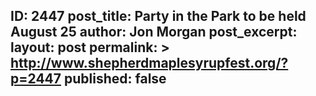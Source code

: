 ---
---
ID: 2447
post_title: Party in the Park to be held August 25
author: Jon Morgan
post_excerpt:
layout: post
permalink: >
  http://www.shepherdmaplesyrupfest.org/?p=2447
published: false
---